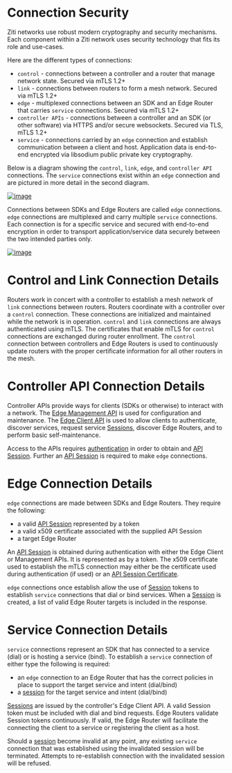 # Connection Security

Ziti networks use robust modern cryptography and security mechanisms. Each component within a Ziti network uses
security technology that fits its role and use-cases.

Here are the different types of connections:

- `control` -  connections between a controller and a router that manage network state. Secured via mTLS 1.2+
- `link` - connections between routers to form a mesh network. Secured via mTLS 1.2+
- `edge` - multiplexed connections between an SDK and an Edge Router that carries `service` connections. Secured via mTLS 1.2+
- `controller APIs` - connections between a controller and an SDK (or other software) via HTTPS and/or secure websockets. Secured via TLS, mTLS 1.2+
- `service` - connections carried by an `edge` connection and establish communication between a client and host. Application data is end-to-end encrypted via libsodium public private key cryptography.

Below is a diagram showing the `control`, `link`, `edge`, and `controller API` connections. The `service` connections
exist within an `edge` connection and are pictured in more detail in the second diagram.

[![image](/img/connections.png)](/img/connections.png)


Connections between SDKs and Edge Routers are called `edge` connections. `edge` connections are multiplexed and carry
multiple `service` connections. Each connection is for a specific service and secured with end-to-end encryption in 
order to transport application/service data securely between the two intended parties only.

[![image](/img/connections.png)](/img/connections-edge-sdk-sdk.png)

# Control and Link Connection Details

Routers work in concert with a controller to establish a mesh network of `link` connections between routers. Routers coordinate
with a controller over a `control` connection. These connections are initialized and maintained while the network is in
operation. `control` and `link` connections are always authenticated using mTLS. The certificates that enable mTLS
for `control` connections are exchanged during router enrollment. The `control` connection between controllers and
Edge Routers is used to continuously update routers with the proper certificate information for all other routers in
the mesh.

# Controller API Connection Details

Controller APIs provide ways for clients (SDKs or otherwise) to interact with a network. The [Edge Management API](../../../reference/developer/api/02-edge-management-reference.mdx)
is used for configuration and maintenance. The [Edge Client API](../../../reference/developer/api/01-edge-client-reference.mdx)
is used to allow clients to authenticate, discover services, request service [Sessions](authorization/auth.md#sessions),
discover Edge Routers, and to perform basic self-maintenance.

Access to the APIs requires [authentication](authentication/auth.md) in order to obtain and [API Session](authentication/auth.md#api-sessions).
Further an [API Session](authentication/auth.md#api-sessions) is required to make `edge` connections.

# Edge Connection Details

`edge` connections are made between SDKs and Edge Routers. They require the following:

- a valid [API Session](authentication/auth.md#api-sessions) represented by a token
- a valid x509 certificate associated with the supplied API Session
- a target Edge Router

An [API Session](authentication/auth.md#api-sessions) is obtained during authentication with either the Edge Client 
or Management APIs. It is represented as by a token. The x509 certificate used to establish the mTLS connection may 
either be the certificate used during authentication (if used) or an [API Session Certificate](authentication/20-api-session-certificates.md).

`edge` connections once establish allow the use of [Session](authorization/auth.md#sessions) tokens to establish
`service` connections that dial or bind services. When a [Session](authorization/auth.md#sessions) is created, 
a list of valid Edge Router targets is included in the response.

# Service Connection Details

`service` connections represent an SDK that has connected to a service (dial) or is hosting a service (bind). To
establish a `service` connection of either type the following is required:

- an `edge` connection to an Edge Router that has the correct policies in place to support the target service and intent (dial/bind)
- a [session](authorization/auth.md#sessions) for the target service and intent (dial/bind)

[Sessions](authorization/auth.md#sessions) are issued by the controller's Edge Client API. A valid Session token 
must be included with dial and bind requests. Edge Routers validate Session tokens continuously. If valid, the Edge 
Router will facilitate the connecting the client to a service or registering the client as a host.

Should a [session](authorization/auth.md#sessions) become invalid at any point, any existing `service` connection that 
was established using the invalidated session will be terminated. Attempts to re-establish connection with the 
invalidated session will be refused.